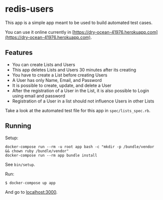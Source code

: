 # redis-users

This app is a simple app meant to be used to build automated test cases.

You can use it online currently in [https://dry-ocean-41976.herokuapp.com](https://dry-ocean-41976.herokuapp.com).

## Features

* You can create Lists and Users
* This app deletes Lists and Users 30 minutes after its creating
* You have to create a List before creating Users
* A User has only Name, Email, and Password
* It is possible to create, update, and delete a User
* After the registration of a User in the List, it is also possible to Login using email and password
* Registration of a User in a list should not influence Users in other Lists

Take a look at the automated test file for this app in `spec/lists_spec.rb`.

## Running

Setup:

```terminal
docker-compose run --rm -u root app bash -c "mkdir -p /bundle/vendor && chown ruby /bundle/vendor"
docker-compose run --rm app bundle install
```

See `bin/setup`.

Run:

```terminal
$ docker-compose up app
```

And go to [localhost:3000](http://localhost:3000).
